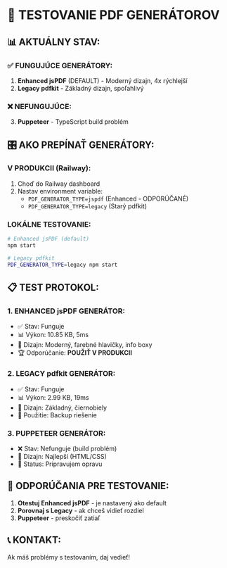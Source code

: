 # 🧪 TESTOVANIE PDF GENERÁTOROV

## 📊 AKTUÁLNY STAV:

### ✅ FUNGUJÚCE GENERÁTORY:
1. **Enhanced jsPDF** (DEFAULT) - Moderný dizajn, 4x rýchlejší
2. **Legacy pdfkit** - Základný dizajn, spoľahlivý

### ❌ NEFUNGUJÚCE:
3. **Puppeteer** - TypeScript build problém

## 🎛️ AKO PREPÍNAŤ GENERÁTORY:

### V PRODUKCII (Railway):
1. Choď do Railway dashboard
2. Nastav environment variable:
   - `PDF_GENERATOR_TYPE=jspdf` (Enhanced - ODPORÚČANÉ)
   - `PDF_GENERATOR_TYPE=legacy` (Starý pdfkit)

### LOKÁLNE TESTOVANIE:
```bash
# Enhanced jsPDF (default)
npm start

# Legacy pdfkit
PDF_GENERATOR_TYPE=legacy npm start
```

## 📋 TEST PROTOKOL:

### 1. ENHANCED jsPDF GENERÁTOR:
- ✅ Stav: Funguje
- 📊 Výkon: 10.85 KB, 5ms
- 🎨 Dizajn: Moderný, farebné hlavičky, info boxy
- 🏆 Odporúčanie: **POUŽIŤ V PRODUKCII**

### 2. LEGACY pdfkit GENERÁTOR:
- ✅ Stav: Funguje
- 📊 Výkon: 2.99 KB, 19ms
- 🎨 Dizajn: Základný, čiernobiely
- 🔄 Použitie: Backup riešenie

### 3. PUPPETEER GENERÁTOR:
- ❌ Stav: Nefunguje (build problém)
- 🎨 Dizajn: Najlepší (HTML/CSS)
- 🔧 Status: Pripravujem opravu

## 🚀 ODPORÚČANIA PRE TESTOVANIE:

1. **Otestuj Enhanced jsPDF** - je nastavený ako default
2. **Porovnaj s Legacy** - ak chceš vidieť rozdiel
3. **Puppeteer** - preskočiť zatiaľ

## 📞 KONTAKT:
Ak máš problémy s testovaním, daj vedieť!
